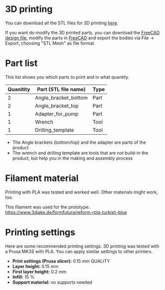 # 3D printing

You can download all the STL files for 3D printing [here](../3D_printing).

If you want do modify the 3D printed parts, you can download the [FreeCAD design file](../CAD), modify the parts in [FreeCAD](https://www.freecad.org/) and export the bodies via File -> Export, choosing "STL Mesh" as file format.

# Part list

This list shows you which parts to print and in what quantity.

| Quanitity | Part (STL file name) | Type |
|-----------|----------------------|------|
| 2         | Angle_bracket_bottom | Part |
| 2         | Angle_bracket_top    | Part |
| 1         | Adapter_for_pump     | Part |
| 1         | Wrench               | Tool |
| 1         | Drilling_template    | Tool |

- The Angle brackets (bottom/top) and the adapter are parts of the product
- The wrench and drilling template are tools that are not build-in the product, but help you in the making and assembly process

# Filament material

Printing with PLA was tested and worked well. Other materials might work, too.

This filament was used for the prototype: https://www.3djake.de/formfutura/reform-rpla-turkish-blue

# Printing settings

Here are some recommended printing settings. 3D printing was tested with a Prusa MK3S with PLA. You can apply similar settings to other printers.

- **Print settings (Prusa slicer):** 0.15 mm QUALITY
- **Layer height:** 0.15 mm
- **First layer height:** 0.2 mm
- **Infill:** 15 %
- **Support material:** no supports needed
